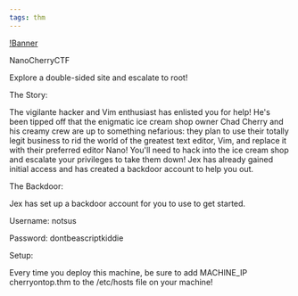 ```yaml
---
tags: thm
---
```


[!Banner](../uploads/nanocherryctf.png)

NanoCherryCTF

Explore a double-sided site and escalate to root!

The Story:

The vigilante hacker and Vim enthusiast has enlisted you for help! He's been tipped off that the enigmatic ice cream shop owner Chad Cherry and his creamy crew are up to something nefarious: they plan to use their totally legit business to rid the world of the greatest text editor, Vim, and replace it with their preferred editor Nano! You'll need to hack into the ice cream shop and escalate your privileges to take them down! Jex has already gained initial access and has created a backdoor account to help you out.

The Backdoor:

Jex has set up a backdoor account for you to use to get started.

Username: notsus

Password: dontbeascriptkiddie

Setup:

Every time you deploy this machine, be sure to add MACHINE_IP cherryontop.thm to the /etc/hosts file on your machine!